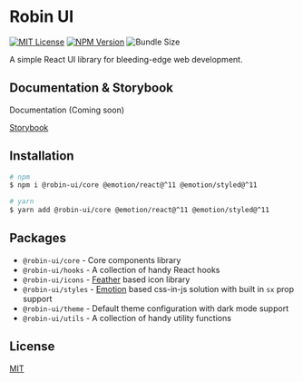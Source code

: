 # Robin UI

[![MIT License](https://img.shields.io/github/license/robinh-jsx/robin-ui?color=blue)](https://github.com/robinh-jsx/robin-ui/blob/HEAD/LICENSE)
[![NPM Version](https://img.shields.io/npm/v/@robin-ui/core)](https://www.npmjs.com/package/@robin-ui/core)
![Bundle Size](https://img.shields.io/bundlephobia/minzip/@robin-ui/core)

A simple React UI library for bleeding-edge web development.

## Documentation & Storybook

Documentation (Coming soon)

[Storybook](https://master--6293dc276b9544003ae34663.chromatic.com/)

## Installation

```sh
# npm
$ npm i @robin-ui/core @emotion/react@^11 @emotion/styled@^11

# yarn
$ yarn add @robin-ui/core @emotion/react@^11 @emotion/styled@^11
```

## Packages

-   `@robin-ui/core` - Core components library
-   `@robin-ui/hooks` - A collection of handy React hooks
-   `@robin-ui/icons` - [Feather](https://feathericons.com/) based icon library
-   `@robin-ui/styles` - [Emotion](https://emotion.sh/) based css-in-js solution with built in `sx` prop support
-   `@robin-ui/theme` - Default theme configuration with dark mode support
-   `@robin-ui/utils` - A collection of handy utility functions

## License

[MIT](https://github.com/robinh-jsx/robin-ui/blob/master/LICENSE)
